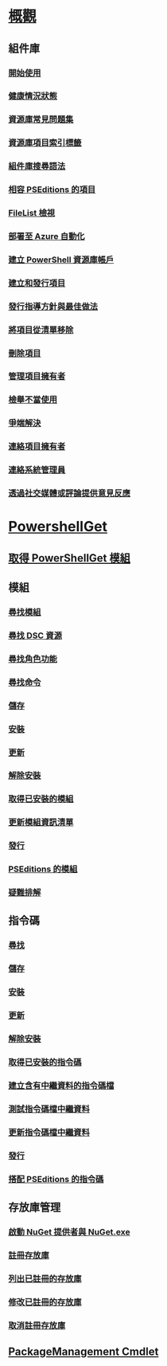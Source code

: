 # [概觀](readme.md)
## 組件庫
### [開始使用](psgallery/psgallery_gettingstarted.md)
### [健康情況狀態](psgallery/psgallery_status.md)
### [資源庫常見問題集](psgallery/psgallery_faqs.md)
### [資源庫項目索引標籤](psgallery/psgallery_items_tab.md)
### [組件庫搜尋語法](psgallery/psgallery_search_syntax.md)
### [相容 PSEditions 的項目](psgallery/psgallery_pseditions.md)
### [FileList 檢視](psgallery/psgallery_filelist_feature.md)
### [部署至 Azure 自動化](psgallery/psgallery_deploy_to_azure_automation.md)
### [建立 PowerShell 資源庫帳戶](psgallery/psgallery_creating_an_account.md)
### [建立和發行項目](psgallery/Creating-and-Publishing-an-item.md)
### [發行指導方針與最佳做法](psgallery/psgallery-PublishingGuidelines.md)
### [將項目從清單移除](psgallery/psgallery_unlist_items.md)
### [刪除項目](psgallery/Deleting-Items.md)
### [管理項目擁有者](psgallery/Managing-Item-Owners.md)
### [檢舉不當使用](psgallery/psgallery_report_abuse.md)
### [爭端解決](psgallery/psgallery_dispute_resolution.md)
### [連絡項目擁有者](psgallery/psgallery_contacting_item_owners.md)
### [連絡系統管理員](psgallery/psgallery_contacting_administrators.md)
### [透過社交媒體或評論提供意見反應](psgallery/psgallery-SocialMediaFeedback.md)

# [PowershellGet](psget/overview.md)
## [取得 PowerShellGet 模組](psget/get_psget_module.md)

## 模組
### [尋找模組](psget/module/psget_find-module.md)
### [尋找 DSC 資源](psget/module/psget_find-dscresource.md)
### [尋找角色功能](psget/module/psget_find-rolecapability.md)
### [尋找命令](psget/module/psget_find-command.md)
### [儲存](psget/module/psget_save-module.md)
### [安裝](psget/module/psget_install-module.md)
### [更新](psget/module/psget_update-module.md)
### [解除安裝](psget/module/psget_uninstall-module.md)
### [取得已安裝的模組](psget/module/psget_get-installedmodule.md)
### [更新模組資訊清單](psget/module/psget_update-modulemanifest.md)
### [發行](psget/module/psget_publish-module.md)
### [PSEditions 的模組](psget/module/modulewithpseditionsupport.md)
### [疑難排解](psget/psget_cmdlets_troubleshooting.md)

## 指令碼
### [尋找](psget/script/psget_find-script.md)
### [儲存](psget/script/psget_save-script.md)
### [安裝](psget/script/psget_install-script.md)
### [更新](psget/script/psget_update-script.md)
### [解除安裝](psget/script/psget_uninstall-script.md)
### [取得已安裝的指令碼](psget/script/psget_get-installedscript.md)
### [建立含有中繼資料的指令碼檔](psget/script/psget_new-scriptfileinfo.md)
### [測試指令碼檔中繼資料](psget/script/psget_test-scriptfileinfo.md)
### [更新指令碼檔中繼資料](psget/script/psget_update-scriptfileinfo.md)
### [發行](psget/script/psget_publish-script.md)
### [搭配 PSEditions 的指令碼](psget/script/scriptwithpseditionsupport.md)

## 存放庫管理
### [啟動 NuGet 提供者與 NuGet.exe](psget/repository/bootstrapping_nuget_proivder_and_exe.md)
### [註冊存放庫](psget/repository/psget_register-psrepository.md)
### [列出已註冊的存放庫](psget/repository/psget_get-psrepository.md)
### [修改已註冊的存放庫](psget/repository/psget_set-psrepository.md)
### [取消註冊存放庫](psget/repository/psget_unregister-psrepository.md)

## [PackageManagement Cmdlet](psget/oneget/PackageManagement_cmdlets.md)
